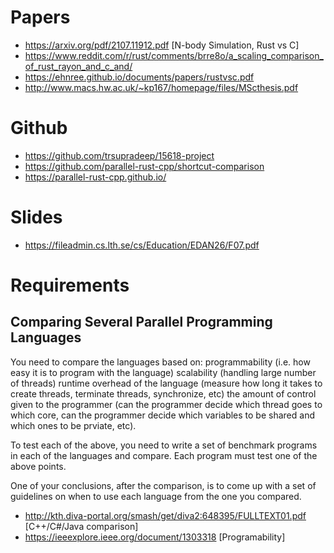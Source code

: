 # Papers

- https://arxiv.org/pdf/2107.11912.pdf [N-body Simulation, Rust vs C]
- https://www.reddit.com/r/rust/comments/brre8o/a_scaling_comparison_of_rust_rayon_and_c_and/
- https://ehnree.github.io/documents/papers/rustvsc.pdf
- http://www.macs.hw.ac.uk/~kp167/homepage/files/MScthesis.pdf

# Github
- https://github.com/trsupradeep/15618-project
- https://github.com/parallel-rust-cpp/shortcut-comparison
- https://parallel-rust-cpp.github.io/

# Slides
- https://fileadmin.cs.lth.se/cs/Education/EDAN26/F07.pdf

# Requirements
## Comparing Several Parallel Programming Languages

You need to compare the languages based on:
programmability (i.e. how easy it is to program with the language)
scalability (handling large number of threads)
runtime overhead of the language (measure how long it takes to create threads, terminate threads, synchronize, etc)
the amount of control given to the programmer (can the programmer decide which thread goes to which core, can the programmer decide which variables to be shared and which ones to be prviate, etc).

To test each of the above, you need to write a set of benchmark programs in each of the languages and compare. 
Each program must test one of the above points.

One of your conclusions, after the comparison, is to come up with a set of guidelines on when to use each language from the one you compared.

- http://kth.diva-portal.org/smash/get/diva2:648395/FULLTEXT01.pdf [C++/C#/Java comparison]
- https://ieeexplore.ieee.org/document/1303318 [Programability]
